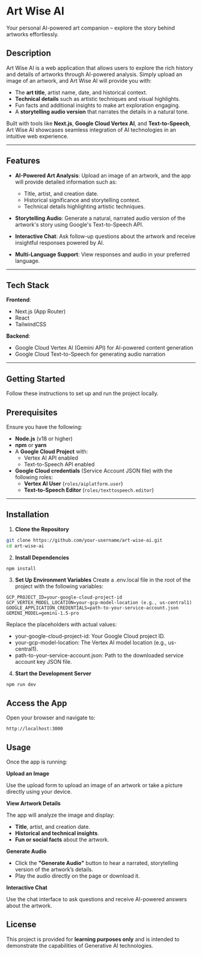 # Art Wise AI

Your personal AI-powered art companion – explore the story behind artworks effortlessly.

## Description

Art Wise AI is a web application that allows users to explore the rich history and details of artworks through AI-powered analysis. Simply upload an image of an artwork, and Art Wise AI will provide you with:

- The **art title**, artist name, date, and historical context.
- **Technical details** such as artistic techniques and visual highlights.
- Fun facts and additional insights to make art exploration engaging.
- A **storytelling audio version** that narrates the details in a natural tone.

Built with tools like **Next.js**, **Google Cloud Vertex AI**, and **Text-to-Speech**, Art Wise AI showcases seamless integration of AI technologies in an intuitive web experience.

---

## Features

- **AI-Powered Art Analysis**: Upload an image of an artwork, and the app will provide detailed information such as:

  - Title, artist, and creation date.
  - Historical significance and storytelling context.
  - Technical details highlighting artistic techniques.

- **Storytelling Audio**: Generate a natural, narrated audio version of the artwork's story using Google's Text-to-Speech API.

- **Interactive Chat**: Ask follow-up questions about the artwork and receive insightful responses powered by AI.

- **Multi-Language Support**: View responses and audio in your preferred language.

---

## Tech Stack

**Frontend**:

- Next.js (App Router)
- React
- TailwindCSS

**Backend**:

- Google Cloud Vertex AI (Gemini API) for AI-powered content generation
- Google Cloud Text-to-Speech for generating audio narration

---

## Getting Started

Follow these instructions to set up and run the project locally.

## Prerequisites

Ensure you have the following:

- **Node.js** (v18 or higher)
- **npm** or **yarn**
- A **Google Cloud Project** with:
  - Vertex AI API enabled
  - Text-to-Speech API enabled
- **Google Cloud credentials** (Service Account JSON file) with the following roles:
  - **Vertex AI User** (`roles/aiplatform.user`)
  - **Text-to-Speech Editor** (`roles/texttospeech.editor`)

---

## Installation

1. **Clone the Repository**

```bash
git clone https://github.com/your-username/art-wise-ai.git
cd art-wise-ai
```

2. **Install Dependencies**

```bash
npm install
```

3. **Set Up Environment Variables**
   Create a .env.local file in the root of the project with the following variables:

```
GCP_PROJECT_ID=your-google-cloud-project-id
GCP_VERTEX_MODEL_LOCATION=your-gcp-model-location (e.g., us-central1)
GOOGLE_APPLICATION_CREDENTIALS=path-to-your-service-account.json
GEMINI_MODEL=gemini-1.5-pro
```

Replace the placeholders with actual values:

- your-google-cloud-project-id: Your Google Cloud project ID.
- your-gcp-model-location: The Vertex AI model location (e.g., us-central1).
- path-to-your-service-account.json: Path to the downloaded service account key JSON file.

4. **Start the Development Server**

```
npm run dev
```

## **Access the App**

Open your browser and navigate to:

```
http://localhost:3000
```

## Usage

Once the app is running:

**Upload an Image**

Use the upload form to upload an image of an artwork or take a picture directly using your device.

**View Artwork Details**

The app will analyze the image and display:

- **Title**, artist, and creation date.
- **Historical and technical insights**.
- **Fun or social facts** about the artwork.

**Generate Audio**

- Click the **"Generate Audio"** button to hear a narrated, storytelling version of the artwork’s details.
- Play the audio directly on the page or download it.

**Interactive Chat**

Use the chat interface to ask questions and receive AI-powered answers about the artwork.

## License

This project is provided for **learning purposes only** and is intended to demonstrate the capabilities of Generative AI technologies.
